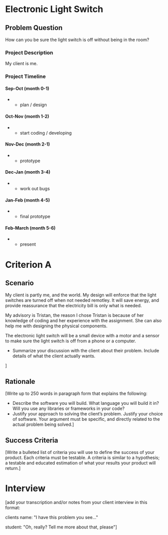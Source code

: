 # Electronic Light Switch

## Problem Question
How can you be sure the light switch is off without being in the room?

### Project Description
My client is me.

### Project Timeline

#### Sep-Oct    (month 0-1)
* - plan / design

#### Oct-Nov    (month 1-2)
* - start coding / developing

#### Nov-Dec    (month 2-1)
* - prototype

#### Dec-Jan    (month 3-4)
* - work out bugs

#### Jan-Feb    (month 4-5)
* - final prototype

#### Feb-March  (month 5-6)
* - present

# Criterion A
## Scenario
My client is partly me, and the world. My design will enforce that the light switches are turned off when not needed remotley. It will save energy, and provide reassurance that the electricity bill is only what is needed. 

My advisory is Tristan, the reason I chose Tristan is because of her knowledge of coding and her experience with the assignment. She can also help me with designing the physical components.

The electronic light switch will be a small device with a motor and a sensor to make sure the light switch is off from a phone or a computer.
* Summarize your discussion with the client about their problem. Include details of what the client actually wants.


]

## Rationale
[Write up to 250 words in paragraph form that explains the following:
* Describe the software you will build. What language you will build it in? Will you use any libraries or frameworks in your code?
* Justify your approach to solving the client’s problem. Justify your choice of software. Your argument must be specific, and directly related to the actual problem being solved.]

## Success Criteria
[Write a bulleted list of criteria you will use to define the success of your product. Each criteria must be testable. A criteria is similar to a hypothesis; a testable and educated estimation of what your results your product will return.]

# Interview
[add your transcription and/or notes from your client interview in this format:

clients name: "I have this problem you see..."

student: "Oh, really? Tell me more about that, please"]

